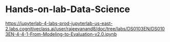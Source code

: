 # Hands-on-lab-Data-Science

https://jupyterlab-4-labs-prod-jupyterlab-us-east-2.labs.cognitiveclass.ai/user/rajeevanand8/doc/tree/labs/DS0103EN/DS0103EN-4-4-1-From-Modeling-to-Evaluation-v2.0.ipynb
